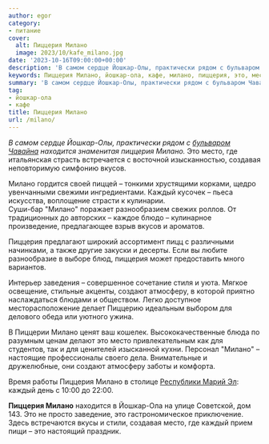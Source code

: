 ```yaml
---
author: egor
category:
- питание
cover:
  alt: Пиццерия Милано
  image: 2023/10/kafe_milano.jpg
date: '2023-10-16T09:00:00+00:00'
description: 'В самом сердце Йошкар-Олы, практически рядом с бульваром Чавайна находится знаменитая пиццерия Милано. Это место, где итальянская страсть встречается с...'
keywords: Пиццерия Милано, йошкар-ола, кафе, милано, пиццерия, это, место, каждый, йошкар, находится, создавая, вкусов, создают, атмосферу, самом, сердце, олы, практически
summary: 'В самом сердце Йошкар-Олы, практически рядом с бульваром Чавайна находится знаменитая пиццерия Милано. Это место, где итальянская страсть встречается с...'
tag:
- йошкар-ола
- кафе
title: Пиццерия Милано
url: /milano/
---
```


_В самом сердце Йошкар-Олы, практически рядом с [бульваром Чавайна](/chavajna/) находится знаменитая пиццерия Милано._ Это место, где итальянская страсть встречается с восточной изысканностью, создавая неповторимую симфонию вкусов.

Милано гордится своей пиццей – тонкими хрустящими корками, щедро увенчанными свежими ингредиентами. Каждый кусочек – пьеса искусства, воплощение страсти к кулинарии.  
Суши-бар "Милано" поражает разнообразием свежих роллов. От традиционных до авторских – каждое блюдо – кулинарное произведение, предлагающее взрыв вкусов и ароматов.

Пиццерия предлагают широкий ассортимент пицц с различными начинками, а также другие закуски и десерты. Если вы любите разнообразие в выборе блюд, пиццерия может предоставить много вариантов.

Интерьер заведения – совершенное сочетание стиля и уюта. Мягкое освещение, стильные акценты, создают атмосферу, в которой приятно наслаждаться блюдами и обществом. Легко доступное месторасположение делает Пиццерию идеальным выбором для делового обеда или уютного ужина.

В Пиццерии Милано ценят ваш кошелек. Высококачественные блюда по разумным ценам делают это место привлекательным как для студентов, так и для ценителей изысканной кухни. Персонал "Милано" – настоящие профессионалы своего дела. Внимательные и дружелюбные, они создают атмосферу заботы и комфорта.

Время работы Пиццерия Милано в столице [Республики Марий Эл](/): каждый день с 10:00 до 22:00.

**Пиццерия Милано** находится в Йошкар-Ола на улице Советской, дом 143\. Это не просто заведение, это гастрономическое приключение. Здесь встречаются вкусы и стили, создавая место, где каждый прием пищи – это настоящий праздник.